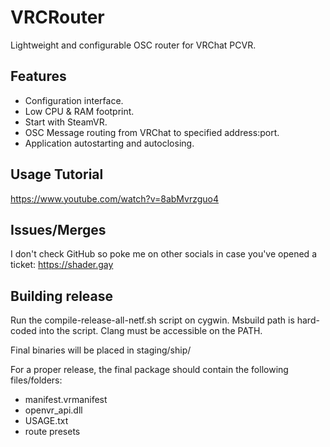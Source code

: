 # VRCRouter
Lightweight and configurable OSC router for VRChat PCVR.

## Features
* Configuration interface.
* Low CPU & RAM footprint.
* Start with SteamVR.
* OSC Message routing from VRChat to specified address:port.
* Application autostarting and autoclosing.

## Usage Tutorial
https://www.youtube.com/watch?v=8abMvrzguo4

## Issues/Merges
I don't check GitHub so poke me on other socials in case you've opened a ticket:
  https://shader.gay

## Building release

Run the compile-release-all-netf.sh script on cygwin.
Msbuild path is hard-coded into the script.
Clang must be accessible on the PATH.

Final binaries will be placed in staging/ship/

For a proper release, the final package should contain the following files/folders:
  * manifest.vrmanifest
  * openvr_api.dll
  * USAGE.txt
  * route presets
